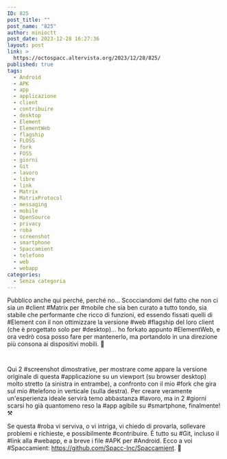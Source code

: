 ```yaml
---
ID: 825
post_title: ""
post_name: "825"
author: minioctt
post_date: 2023-12-28 16:27:36
layout: post
link: >
  https://octospacc.altervista.org/2023/12/28/825/
published: true
tags:
  - Android
  - APK
  - app
  - applicazione
  - client
  - contribuire
  - desktop
  - Element
  - ElementWeb
  - flagship
  - FLOSS
  - fork
  - FOSS
  - giorni
  - Git
  - lavoro
  - libre
  - link
  - Matrix
  - MatrixProtocol
  - messaging
  - mobile
  - OpenSource
  - privacy
  - roba
  - screenshot
  - smartphone
  - Spaccamient
  - telefono
  - web
  - webapp
categories:
  - Senza categoria
---
```

<!-- wp:paragraph -->
<p>Pubblico anche qui perché, perché no... Scocciandomi del fatto che non ci sia un #client #Matrix per #mobile che sia ben curato a tutto tondo, sia stabile che performante che ricco di funzioni, ed essendo fissati quelli di #Element con il non ottimizzare la versione #web #flagship del loro client (che è progettato solo per #desktop)... ho forkato appunto #ElementWeb, e ora vedrò cosa posso fare per mantenerlo, ma portandolo in una direzione più consona ai dispositivi mobili. 📱️</p>
<!-- /wp:paragraph -->

<!-- wp:paragraph -->
<p></p>
<!-- /wp:paragraph -->

<!-- wp:gallery {"linkTo":"none"} -->
<figure class="wp-block-gallery has-nested-images columns-default is-cropped"><!-- wp:image {"id":826,"sizeSlug":"large","linkDestination":"none"} -->
<figure class="wp-block-image size-large"><img src="https://octospacc.altervista.org/wp-content/uploads/2023/12/Screenshot-from-2023-12-28-16-11-43.png" alt="" class="wp-image-826"/></figure>
<!-- /wp:image -->

<!-- wp:image {"id":827,"sizeSlug":"large","linkDestination":"none"} -->
<figure class="wp-block-image size-large"><img src="https://octospacc.altervista.org/wp-content/uploads/2023/12/Screenshot-from-2023-12-28-16-13-34.png" alt="" class="wp-image-827"/></figure>
<!-- /wp:image --></figure>
<!-- /wp:gallery -->

<!-- wp:paragraph -->
<p></p>
<!-- /wp:paragraph -->

<!-- wp:paragraph -->
<p>Qui 2 #screenshot dimostrative, per mostrare come appare la versione originale di questa #applicazione su un viewport (su browser desktop) molto stretto (a sinistra in entrambe), a confronto con il mio #fork che gira sul mio #telefono in verticale (sulla destra). Per creare veramente un'esperienza ideale servirà temo abbastanza #lavoro, ma in 2 #giorni scarsi ho già quantomeno reso la #app agibile su #smartphone, finalmente! ⚒️</p>
<!-- /wp:paragraph -->

<!-- wp:paragraph -->
<p>Se questa #roba vi serviva, o vi intriga, vi chiedo di provarla, sollevare problemi e richieste, e possibilmente #contribuire. È tutto su #Git, incluso il #link alla #webapp, e a breve i file #APK per #Android. Ecco a voi #Spaccamient: <a href="https://github.com/Spacc-Inc/Spaccamient">https://github.com/Spacc-Inc/Spaccamient</a>. 🙏️</p>
<!-- /wp:paragraph -->